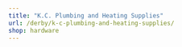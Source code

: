 ```yaml
---
title: "K.C. Plumbing and Heating Supplies"
url: /derby/k-c-plumbing-and-heating-supplies/
shop: hardware
---
```

